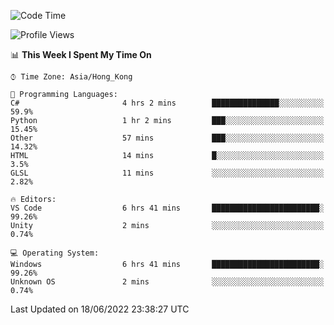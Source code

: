 <!--START_SECTION:waka-->
![Code Time](http://img.shields.io/badge/Code%20Time-26%20hrs%204%20mins-blue)

![Profile Views](http://img.shields.io/badge/Profile%20Views-6-blue)

📊 **This Week I Spent My Time On** 

```text
⌚︎ Time Zone: Asia/Hong_Kong

💬 Programming Languages: 
C#                       4 hrs 2 mins        ███████████████░░░░░░░░░░   59.9% 
Python                   1 hr 2 mins         ███░░░░░░░░░░░░░░░░░░░░░░   15.45% 
Other                    57 mins             ███░░░░░░░░░░░░░░░░░░░░░░   14.32% 
HTML                     14 mins             █░░░░░░░░░░░░░░░░░░░░░░░░   3.5% 
GLSL                     11 mins             ░░░░░░░░░░░░░░░░░░░░░░░░░   2.82%

🔥 Editors: 
VS Code                  6 hrs 41 mins       ████████████████████████░   99.26% 
Unity                    2 mins              ░░░░░░░░░░░░░░░░░░░░░░░░░   0.74%

💻 Operating System: 
Windows                  6 hrs 41 mins       ████████████████████████░   99.26% 
Unknown OS               2 mins              ░░░░░░░░░░░░░░░░░░░░░░░░░   0.74%

```


 Last Updated on 18/06/2022 23:38:27 UTC
<!--END_SECTION:waka-->
